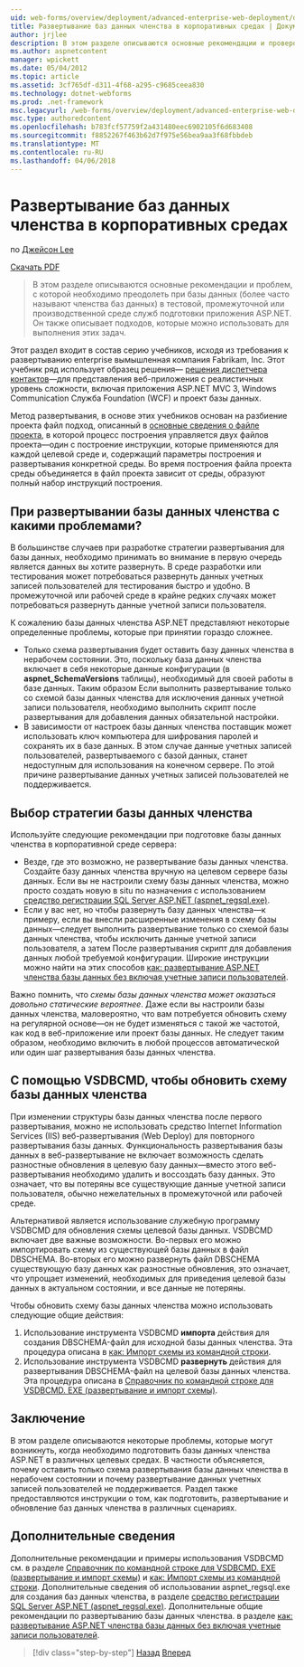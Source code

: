 ```yaml
---
uid: web-forms/overview/deployment/advanced-enterprise-web-deployment/deploying-membership-databases-to-enterprise-environments
title: Развертывание баз данных членства в корпоративных средах | Документы Microsoft
author: jrjlee
description: В этом разделе описываются основные рекомендации и проверок, которые необходимо преодолеть при подготовке базы данных служб приложения ASP.NET (чаще...
ms.author: aspnetcontent
manager: wpickett
ms.date: 05/04/2012
ms.topic: article
ms.assetid: 3cf765df-d311-4f68-a295-c9685ceea830
ms.technology: dotnet-webforms
ms.prod: .net-framework
msc.legacyurl: /web-forms/overview/deployment/advanced-enterprise-web-deployment/deploying-membership-databases-to-enterprise-environments
msc.type: authoredcontent
ms.openlocfilehash: b783fcf57759f2a431480eec6902105f6d683408
ms.sourcegitcommit: f8852267f463b62d7f975e56bea9aa3f68fbbdeb
ms.translationtype: MT
ms.contentlocale: ru-RU
ms.lasthandoff: 04/06/2018
---
```

<a name="deploying-membership-databases-to-enterprise-environments"></a>Развертывание баз данных членства в корпоративных средах
====================
по [Джейсон Lee](https://github.com/jrjlee)

[Скачать PDF](https://msdnshared.blob.core.windows.net/media/MSDNBlogsFS/prod.evol.blogs.msdn.com/CommunityServer.Blogs.Components.WeblogFiles/00/00/00/63/56/8130.DeployingWebAppsInEnterpriseScenarios.pdf)

> В этом разделе описываются основные рекомендации и проблем, с которой необходимо преодолеть при базы данных (более часто называют членства баз данных) в тестовой, промежуточной или производственной среде служб подготовки приложения ASP.NET. Он также описывает подходов, которые можно использовать для выполнения этих задач.


Этот раздел входит в состав серию учебников, исходя из требования к развертыванию enterprise вымышленная компания Fabrikam, Inc. Этот учебник ряд использует образец решения&#x2014; [решения диспетчера контактов](../web-deployment-in-the-enterprise/the-contact-manager-solution.md)&#x2014;для представления веб-приложения с реалистичных уровень сложности, включая приложения ASP.NET MVC 3, Windows Communication Служба Foundation (WCF) и проект базы данных.

Метод развертывания, в основе этих учебников основан на разбиение проекта файл подход, описанный в [основные сведения о файле проекта](../web-deployment-in-the-enterprise/understanding-the-project-file.md), в которой процесс построения управляется двух файлов проекта&#x2014;один с построение инструкции, которые применяются для каждой целевой среде и, содержащий параметры построения и развертывания конкретной среды. Во время построения файла проекта среды объединяется в файл проекта зависит от среды, образуют полный набор инструкций построения.

## <a name="what-are-the-issues-when-you-deploy-a-membership-database"></a>При развертывании базы данных членства с какими проблемами?

В большинстве случаев при разработке стратегии развертывания для базы данных, необходимо принимать во внимание в первую очередь является данных вы хотите развернуть. В среде разработки или тестирования может потребоваться развернуть данных учетных записей пользователей для тестирования быстро и удобно. В промежуточной или рабочей среде в крайне редких случаях может потребоваться развернуть данные учетной записи пользователя.

К сожалению базы данных членства ASP.NET представляют некоторые определенные проблемы, которые при принятии гораздо сложнее.

- Только схема развертывания будет оставить базу данных членства в нерабочем состоянии. Это, поскольку база данных членства включает в себя некоторые данные конфигурации (в **aspnet\_SchemaVersions** таблицы), необходимый для своей работы в базе данных. Таким образом Если выполнить развертывание только со схемой базы данных членства для исключения данных учетной записи пользователя, необходимо выполнить скрипт после развертывания для добавления данных обязательной настройки.
- В зависимости от настроек базы данных членства поставщик может использовать ключ компьютера для шифрования паролей и сохранять их в базе данных. В этом случае данные учетных записей пользователей, развертываемого с базой данных, станет недоступным для использования на конечном сервере. По этой причине развертывание данных учетных записей пользователей не поддерживается.

## <a name="choosing-a-membership-database-strategy"></a>Выбор стратегии базы данных членства

Используйте следующие рекомендации при подготовке базы данных членства в корпоративной среде сервера:

- Везде, где это возможно, не развертывание базы данных членства. Создайте базу данных членства вручную на целевом сервере базы данных. Если вы не настроили схему базы данных членства, можно просто создать новую в situ по назначения с использованием [средство регистрации SQL Server ASP.NET (aspnet\_regsql.exe)](https://msdn.microsoft.com/library/ms229862(v=vs.100).aspx).
- Если у вас нет, но чтобы развернуть базу данных членства&#x2014;к примеру, если вы внесли расширенные изменения в схему базы данных&#x2014;следует выполнить развертывание только со схемой базы данных членства, чтобы исключить данные учетной записи пользователя, а затем После развертывания скрипт для добавления данных любой требуемой конфигурации. Широкие инструкции можно найти на этих способов [как: развертывание ASP.NET членства базы данных без включая учетные записи пользователей](https://msdn.microsoft.com/library/ff361972(v=vs.100).aspx).

Важно помнить, что *схемы базы данных членства может оказаться довольно статические вероятнее*. Даже если вы настроили базы данных членства, маловероятно, что вам потребуется обновить схему на регулярной основе&#x2014;он не будет изменяться с такой же частотой, как код в веб-приложение или проект базы данных. Не следует таким образом, необходимо включить в любой процессов автоматической или один шаг развертывания базы данных членства.

## <a name="using-vsdbcmd-to-update-a-membership-database-schema"></a>С помощью VSDBCMD, чтобы обновить схему базы данных членства

При изменении структуры базы данных членства после первого развертывания, можно не использовать средство Internet Information Services (IIS) веб-развертывания (Web Deploy) для повторного развертывания базы данных. Функциональность развертывания базы данных в веб-развертывание не включает возможность сделать разностные обновления в целевую базу данных&#x2014;вместо этого веб-развертывания необходимо удалить и воссоздать базу данных. Это означает, что вы потеряны все существующие данные учетной записи пользователя, обычно нежелательных в промежуточной или рабочей среде.

Альтернативой является использование служебную программу VSDBCMD для обновления схемы целевой базы данных. VSDBCMD включает две важные возможности. Во-первых его можно импортировать схему из существующей базы данных в файл DBSCHEMA. Во-вторых его можно развернуть файл DBSCHEMA существующую базу данных как разностные обновления, это означает, что упрощает изменений, необходимых для приведения целевой базы данных в актуальном состоянии, и все данные не потеряны.

Чтобы обновить схему базы данных членства можно использовать следующие общие действия:

1. Использование инструмента VSDBCMD **импорта** действия для создания DBSCHEMA-файл для исходной базы данных членства. Эта процедура описана в [как: Импорт схемы из командной строки](https://msdn.microsoft.com/library/dd172135.aspx).
2. Использование инструмента VSDBCMD **развернуть** действия для развертывания DBSCHEMA-файл на целевой базы данных членства. Эта процедура описана в [Справочник по командной строке для VSDBCMD. EXE (развертывание и импорт схемы)](https://msdn.microsoft.com/library/dd193283.aspx).

## <a name="conclusion"></a>Заключение

В этом разделе описываются некоторые проблемы, которые могут возникнуть, когда необходимо подготовить базы данных членства ASP.NET в различных целевых средах. В частности объясняется, почему оставить только схема развертывания базы данных членства в нерабочем состоянии и почему развертывание данных учетных записей пользователей не поддерживается. Раздел также предоставляются инструкции о том, как подготовить, развертывание и обновление баз данных членства в различных сценариях.

## <a name="further-reading"></a>Дополнительные сведения

Дополнительные рекомендации и примеры использования VSDBCMD см. в разделе [Справочник по командной строке для VSDBCMD. EXE (развертывание и импорт схемы)](https://msdn.microsoft.com/library/dd193283.aspx) и [как: Импорт схемы из командной строки](https://msdn.microsoft.com/library/dd172135.aspx). Дополнительные сведения об использовании aspnet\_regsql.exe для создания баз данных членства, в разделе [средство регистрации SQL Server ASP.NET (aspnet\_regsql.exe)](https://msdn.microsoft.com/library/ms229862(v=vs.100).aspx). Дополнительные общие рекомендации по развертыванию базы данных членства. в разделе [как: развертывание ASP.NET членства базы данных без включая учетные записи пользователей](https://msdn.microsoft.com/library/ff361972(v=vs.100).aspx).

> [!div class="step-by-step"]
> [Назад](deploying-database-role-memberships-to-test-environments.md)
> [Вперед](excluding-files-and-folders-from-deployment.md)
